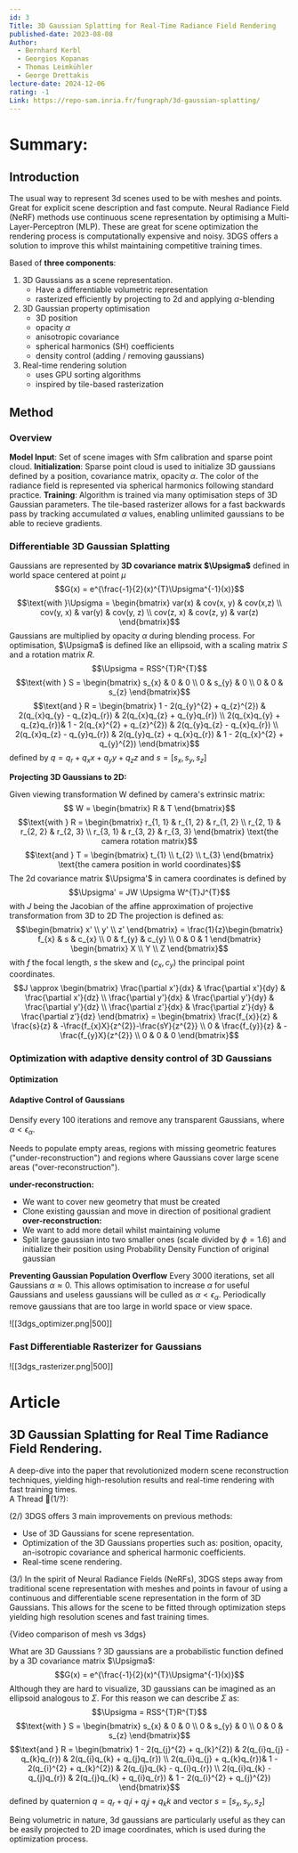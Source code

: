 ```yaml
---
id: 3
Title: 3D Gaussian Splatting for Real-Time Radiance Field Rendering
published-date: 2023-08-08
Author:
  - Bernhard Kerbl
  - Georgios Kopanas
  - Thomas Leimkühler
  - George Drettakis
lecture-date: 2024-12-06
rating: -1
Link: https://repo-sam.inria.fr/fungraph/3d-gaussian-splatting/
---
```

# Summary:

## Introduction

The usual way to represent 3d scenes used to be with meshes and points. Great for explicit scene description and fast compute.
Neural Radiance Field (NeRF) methods use continuous scene representation by optimising a Multi-Layer-Perceptron (MLP). These are great for scene optimization the rendering process is computationally expensive and noisy.
3DGS offers a solution to improve this whilst maintaining competitive training times.

Based of **three components**:
1. 3D Gaussians as a scene representation.
	- Have a differentiable volumetric representation
	- rasterized efficiently by projecting to 2d and applying $\alpha$-blending
2. 3D Gaussian property optimisation
	- 3D position
	- opacity $\alpha$
	- anisotropic covariance
	- spherical harmonics (SH) coefficients
	- density control (adding / removing gaussians)
3. Real-time rendering solution
	- uses GPU sorting algorithms
	- inspired by tile-based rasterization

## Method
### Overview
**Model Input**: Set of scene images with Sfm calibration and sparse point cloud.
**Initialization**:  Sparse point cloud is used to initialize 3D gaussians defined by a position, covariance matrix, opacity $\alpha$. The color of the radiance field is represented via spherical harmonics following standard practice.
**Training**: Algorithm is trained via many optimisation steps of 3D Gaussian parameters. The tile-based rasterizer allows for a fast backwards pass by tracking accumulated $\alpha$ values, enabling unlimited gaussians to be able to recieve gradients.

### Differentiable 3D Gaussian Splatting

Gaussians are represented by **3D covariance matrix $\Upsigma$** defined in world space centered at point $\mu$ 
$$G(x) = e^{\frac{-1}{2}(x)^{T}\Upsigma^{-1}(x)}$$
$$\text{with }\Upsigma = \begin{bmatrix}
var(x) & cov(x, y) & cov(x,z) \\ cov(y, x) & var(y) & cov(y, z) \\ cov(z, x) & cov(z, y) & var(z)
\end{bmatrix}$$
Gaussians are multiplied by opacity $\alpha$ during blending process.
For optimisation, $\Upsigma$ is defined like an ellipsoid, with a scaling matrix $S$ and a rotation matrix $R$.
$$\Upsigma = RSS^{T}R^{T}$$
$$\text{with } S = \begin{bmatrix}
s_{x} & 0 & 0 \\ 0 & s_{y} & 0 \\ 0 & 0 & s_{z}
\end{bmatrix}$$
$$\text{and } R = \begin{bmatrix}
1 - 2(q_{y}^{2} + q_{z}^{2}) & 2(q_{x}q_{y} - q_{z}q_{r}) & 2(q_{x}q_{z} + q_{y}q_{r}) \\ 2(q_{x}q_{y} + q_{z}q_{r})&  1 - 2(q_{x}^{2} + q_{z}^{2}) & 2(q_{y}q_{z} - q_{x}q_{r}) \\ 2(q_{x}q_{z} - q_{y}q_{r}) & 2(q_{y}q_{z} + q_{x}q_{r}) & 1 - 2(q_{x}^{2} + q_{y}^{2})
\end{bmatrix}$$
$\text{defined by } q=q_{r}+q_{x}x + q_{y}y + q_{z}z \text{ and } s = [s_{x}, s_{y}, s_{z}]$  

**Projecting 3D Gaussians to 2D:**

Given viewing transformation W defined by camera's extrinsic matrix:
$$ W = \begin{bmatrix}
R & T
\end{bmatrix}$$$$\text{with } R = \begin{bmatrix}
r_{1, 1} & r_{1, 2} & r_{1, 2} \\ r_{2, 1} & r_{2, 2} & r_{2, 3} \\ r_{3, 1} & r_{3, 2} & r_{3, 3}
\end{bmatrix} \text{the camera rotation matrix}$$$$\text{and } T = \begin{bmatrix}
t_{1} \\ t_{2} \\ t_{3}
\end{bmatrix} \text{the camera position in world coordinates}$$
The 2d covariance matrix $\Upsigma'$ in camera coordinates is defined by $$\Upsigma' = JW \Upsigma W^{T}J^{T}$$ with $J$ being the Jacobian of the affine approximation of projective transformation from 3D to 2D
The projection is defined as: $$\begin{bmatrix}
x' \\ y' \\ z'
\end{bmatrix} = \frac{1}{z}\begin{bmatrix}
f_{x} & s & c_{x} \\ 0 & f_{y} & c_{y} \\ 0 & 0 & 1
\end{bmatrix} \begin{bmatrix}
X \\ Y \\ Z
\end{bmatrix}$$
with $f$ the focal length, $s$ the skew and $(c_{x}, c_{y})$ the principal point coordinates.
$$J \approx \begin{bmatrix}
\frac{\partial x'}{dx} & \frac{\partial x'}{dy} & \frac{\partial x'}{dz} \\ \frac{\partial y'}{dx} & \frac{\partial y'}{dy} & \frac{\partial y'}{dz} \\ \frac{\partial z'}{dx} & \frac{\partial z'}{dy} & \frac{\partial z'}{dz}
\end{bmatrix} = \begin{bmatrix}
\frac{f_{x}}{z} & \frac{s}{z} & -\frac{f_{x}X}{z^{2}}-\frac{sY}{z^{2}}  \\ 0 & \frac{f_{y}}{z} & -\frac{f_{y}X}{z^{2}}  \\ 0 & 0 & 0
\end{bmatrix}$$
### Optimization with adaptive density control of 3D Gaussians
#### Optimization


#### Adaptive Control of Gaussians
Densify every 100 iterations and remove any transparent Gaussians, where $\alpha < \epsilon_{\alpha}$.

Needs to populate empty areas, regions with missing geometric features ("under-reconstruction") and regions where Gaussians cover large scene areas ("over-reconstruction").

**under-reconstruction:**
- We want to cover new geometry that must be created
- Clone existing gaussian and move in direction of positional gradient
**over-reconstruction:**
- We want to add more detail whilst maintaining volume
- Split large gaussian into two smaller ones (scale divided by $\phi = 1.6$) and initialize their position using Probability Density Function of original gaussian

**Preventing Gaussian Population Overflow**
Every 3000 iterations, set all Gaussians $\alpha \approx 0$. This allows optimisation to increase $\alpha$ for useful Gaussians and useless gaussians will be culled as $\alpha \lt \epsilon_{\alpha}$.
Periodically remove gaussians that are too large in world space or view space.

![[3dgs_optimizer.png|500]]

### Fast Differentiable Rasterizer for Gaussians

![[3dgs_rasterizer.png|500]]


# Article

## 3D Gaussian Splatting for Real Time Radiance Field Rendering.  
A deep-dive into the paper that revolutionized modern scene reconstruction techniques, yielding high-resolution results and real-time rendering with fast training times.  
A Thread 🧵(1/?):

(2/)
3DGS offers 3 main improvements on previous methods:
- Use of 3D Gaussians for scene representation.
- Optimization of the 3D Gaussians properties such as: position, opacity, an-isotropic covariance and spherical harmonic coefficients.
- Real-time scene rendering.

(3/)
In the spirit of Neural Radiance Fields (NeRFs), 3DGS steps away from traditional scene representation with meshes and points in favour of using a continuous and differentiable scene representation in the form of 3D Gaussians. This allows for the scene to be fitted through optimization steps yielding high resolution scenes and fast training times.

{Video comparison of mesh vs 3dgs}

What are 3D Gaussians ?
3D gaussians are a probabilistic function defined by a 3D covariance matrix $\Upsigma$:
$$G(x) = e^{\frac{-1}{2}(x)^{T}\Upsigma^{-1}(x)}$$
Although they are hard to visualize, 3D gaussians can be imagined as an ellipsoid analogous to $\Sigma$.
For this reason we can describe $\Sigma$ as:
$$\Upsigma = RSS^{T}R^{T}$$
$$\text{with } S = \begin{bmatrix}
s_{x} & 0 & 0 \\ 0 & s_{y} & 0 \\ 0 & 0 & s_{z}
\end{bmatrix}$$
$$\text{and } R = \begin{bmatrix}
1 - 2(q_{j}^{2} + q_{k}^{2}) & 2(q_{i}q_{j} - q_{k}q_{r}) & 2(q_{i}q_{k} + q_{j}q_{r}) \\ 2(q_{i}q_{j} + q_{k}q_{r})&  1 - 2(q_{i}^{2} + q_{k}^{2}) & 2(q_{j}q_{k} - q_{i}q_{r}) \\ 2(q_{i}q_{k} - q_{j}q_{r}) & 2(q_{j}q_{k} + q_{i}q_{r}) & 1 - 2(q_{i}^{2} + q_{j}^{2})
\end{bmatrix}$$
$\text{defined by quaternion } q=q_{r}+q_{i}i + q_{j}j + q_{k}k \text{ and vector } s = [s_{x}, s_{y}, s_{z}]$ 

Being volumetric in nature, 3d gaussians are particularly useful as they can be easily projected to 2D image coordinates, which is used during the optimization process.
